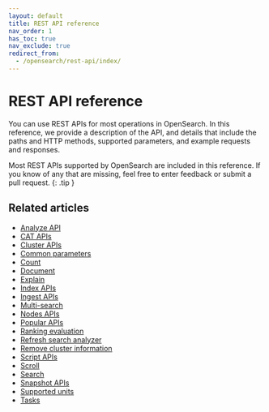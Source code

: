 ```yaml
---
layout: default
title: REST API reference
nav_order: 1
has_toc: true
nav_exclude: true
redirect_from:
  - /opensearch/rest-api/index/
---
```


# REST API reference

You can use REST APIs for most operations in OpenSearch. In this reference, we provide a description of the API, and details that include the paths and HTTP methods, supported parameters, and example requests and responses.

Most REST APIs supported by OpenSearch are included in this reference. If you know of any that are missing, feel free to enter feedback or submit a pull request.
{: .tip }

## Related articles 

- [Analyze API]({{site.url}}{{site.baseurl}}/api-reference/analyze-apis/)
- [CAT APIs]({{site.url}}{{site.baseurl}}/api-reference/cat/index/)
- [Cluster APIs]({{site.url}}{{site.baseurl}}/api-reference/cluster-api/index/)
- [Common parameters]({{site.url}}{{site.baseurl}}/api-reference/common-parameters/)
- [Count]({{site.url}}{{site.baseurl}}/api-reference/count/)
- [Document]({{site.url}}{{site.baseurl}}/api-reference/document-apis/index/)
- [Explain]({{site.url}}{{site.baseurl}}/api-reference/explain/)
- [Index APIs]({{site.url}}{{site.baseurl}}/api-reference/index-apis/index/)
- [Ingest APIs]({{site.url}}{{site.baseurl}}/api-reference/ingest-apis/index/)
- [Multi-search]({{site.url}}{{site.baseurl}}/api-reference/multi-search/)
- [Nodes APIs]({{site.url}}{{site.baseurl}}/api-reference/nodes-apis/index/)
- [Popular APIs]({{site.url}}{{site.baseurl}}/api-reference/popular-api/)
- [Ranking evaluation]({{site.url}}{{site.baseurl}}/api-reference/rank-eval/)
- [Refresh search analyzer]({{site.url}}{{site.baseurl}}/im-plugin/refresh-analyzer/)
- [Remove cluster information]({{site.url}}{{site.baseurl}}/api-reference/remote-info/)
- [Script APIs]({{site.url}}{{site.baseurl}}/api-reference/script-apis/index/)
- [Scroll]({{site.url}}{{site.baseurl}}/api-reference/scroll/)
- [Search]({{site.url}}{{site.baseurl}}/api-reference/search/)
- [Snapshot APIs]({{site.url}}{{site.baseurl}}/api-reference/snapshots/index/)
- [Supported units]({{site.url}}{{site.baseurl}}/api-reference/units/)
- [Tasks]({{site.url}}{{site.baseurl}}/api-reference/tasks/)




